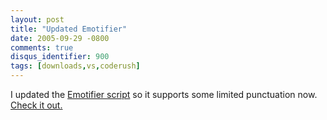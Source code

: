```yaml
---
layout: post
title: "Updated Emotifier"
date: 2005-09-29 -0800
comments: true
disqus_identifier: 900
tags: [downloads,vs,coderush]
---
```

I updated the [Emotifier
script](/archive/2005/05/19/emotifier-msn-messenger-emoticon-text.aspx)
so it supports some limited punctuation now. [Check it
out.](/archive/2005/05/19/emotifier-msn-messenger-emoticon-text.aspx)
